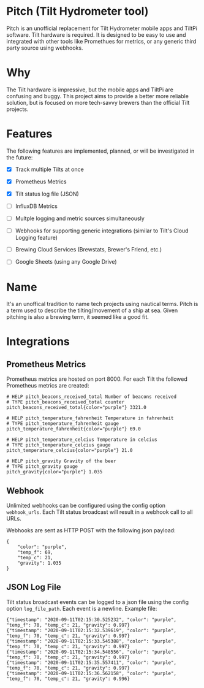 # Pitch (Tilt Hydrometer tool)

Pitch is an unofficial replacement for Tilt Hydrometer mobile apps and TiltPi software.  Tilt hardware is required.  It is designed to be easy to use and integrated with other tools like Promethues for metrics, or any generic third party source using webhooks.

# Why

The Tilt hardware is impressive, but the mobile apps and TiltPi are confusing and buggy.  This project aims to provide a better more reliable solution, but is focused on more tech-savvy brewers than the official Tilt projects.  

# Features

The following features are implemented, planned, or will be investigated in the future:

* [x] Track multiple Tilts at once
* [x] Prometheus Metrics
* [x] Tilt status log file (JSON)
* [ ] InfluxDB Metrics
* [ ] Multple logging and metric sources simultaneously
* [ ] Webhooks for supporting generic integrations (similar to Tilt's Cloud Logging feature)
* [ ] Brewing Cloud Services (Brewstats, Brewer's Friend, etc.)
* [ ] Google Sheets (using any Google Drive)


# Name

It's an unoffical tradition to name tech projects using nautical terms.  Pitch is a term used to describe the tilting/movement of a ship at sea.  Given pitching is also a brewing term, it seemed like a good fit.

# Integrations

## Prometheus Metrics

Prometheus metrics are hosted on port 8000.  For each Tilt the followed Prometheus metrics are created:

```
# HELP pitch_beacons_received_total Number of beacons received
# TYPE pitch_beacons_received_total counter
pitch_beacons_received_total{color="purple"} 3321.0

# HELP pitch_temperature_fahrenheit Temperature in fahrenheit
# TYPE pitch_temperature_fahrenheit gauge
pitch_temperature_fahrenheit{color="purple"} 69.0

# HELP pitch_temperature_celcius Temperature in celcius
# TYPE pitch_temperature_celcius gauge
pitch_temperature_celcius{color="purple"} 21.0

# HELP pitch_gravity Gravity of the beer
# TYPE pitch_gravity gauge
pitch_gravity{color="purple"} 1.035
```

## Webhook

Unlimited webhooks can be configured using the config option `webhook_urls`.  Each Tilt status broadcast will result in a webhook call to all URLs.

Webhooks are sent as HTTP POST with the following json payload:

```
{
    "color": "purple",
    "temp_f": 69,
    "temp_c": 21,
    "gravity": 1.035
}
```

## JSON Log File

Tilt status broadcast events can be logged to a json file using the config option `log_file_path`.  Each event is a newline.  Example file:

```
{"timestamp": "2020-09-11T02:15:30.525232", "color": "purple", "temp_f": 70, "temp_c": 21, "gravity": 0.997}
{"timestamp": "2020-09-11T02:15:32.539619", "color": "purple", "temp_f": 70, "temp_c": 21, "gravity": 0.997}
{"timestamp": "2020-09-11T02:15:33.545388", "color": "purple", "temp_f": 70, "temp_c": 21, "gravity": 0.997}
{"timestamp": "2020-09-11T02:15:34.548556", "color": "purple", "temp_f": 70, "temp_c": 21, "gravity": 0.997}
{"timestamp": "2020-09-11T02:15:35.557411", "color": "purple", "temp_f": 70, "temp_c": 21, "gravity": 0.997}
{"timestamp": "2020-09-11T02:15:36.562158", "color": "purple", "temp_f": 70, "temp_c": 21, "gravity": 0.996}
```

